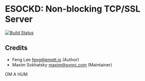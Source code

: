 # ESOCKD: Non-blocking TCP/SSL Server

[![Build Status](https://travis-ci.org/voxoz/esockd.svg?branch=3.0)](https://travis-ci.org/voxoz/esockd)

## Credits

* Feng Lee <feng@emqtt.io> (Author)
* Maxim Sokhatsky <maxim@synrc.com> (Maintainer)

OM A HUM
